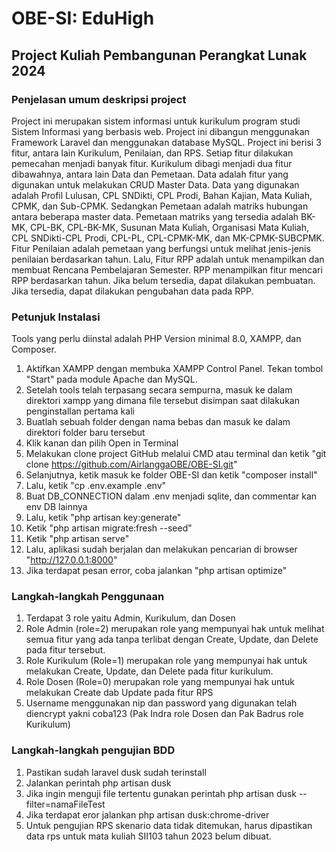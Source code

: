 # OBE-SI: EduHigh

## Project Kuliah Pembangunan Perangkat Lunak 2024

### Penjelasan umum deskripsi project

Project ini merupakan sistem informasi untuk kurikulum program studi Sistem Informasi yang berbasis web. Project ini dibangun menggunakan Framework Laravel dan menggunakan database MySQL. Project ini berisi 3 fitur, antara lain Kurikulum, Penilaian, dan RPS. Setiap fitur dilakukan pemecahan menjadi banyak fitur. Kurikulum dibagi menjadi dua fitur dibawahnya, antara lain Data dan Pemetaan. Data adalah fitur yang digunakan untuk melakukan CRUD Master Data. Data yang digunakan adalah Profil Lulusan, CPL SNDikti, CPL Prodi, Bahan Kajian, Mata Kuliah, CPMK, dan Sub-CPMK. Sedangkan Pemetaan adalah matriks hubungan antara beberapa master data. Pemetaan matriks yang tersedia adalah BK-MK, CPL-BK, CPL-BK-MK, Susunan Mata Kuliah, Organisasi Mata Kuliah, CPL SNDikti-CPL Prodi, CPL-PL, CPL-CPMK-MK, dan MK-CPMK-SUBCPMK. Fitur Penilaian adalah pemetaan yang berfungsi untuk melihat jenis-jenis penilaian berdasarkan tahun. Lalu, Fitur RPP adalah untuk menampilkan dan membuat Rencana Pembelajaran Semester. RPP menampilkan fitur mencari RPP berdasarkan tahun. Jika belum tersedia, dapat dilakukan pembuatan. Jika tersedia, dapat dilakukan pengubahan data pada RPP.

### Petunjuk Instalasi

Tools yang perlu diinstal adalah PHP Version minimal 8.0, XAMPP, dan Composer.

1. Aktifkan XAMPP dengan membuka XAMPP Control Panel. Tekan tombol "Start" pada module Apache dan MySQL.
2. Setelah tools telah terpasang secara sempurna, masuk ke dalam direktori xampp yang dimana file tersebut disimpan saat dilakukan penginstallan pertama kali
3. Buatlah sebuah folder dengan nama bebas dan masuk ke dalam direktori folder baru tersebut
4. Klik kanan dan pilih Open in Terminal
5. Melakukan clone project GitHub melalui CMD atau terminal dan ketik "git clone https://github.com/AirlanggaOBE/OBE-SI.git"
6. Selanjutnya, ketik masuk ke folder OBE-SI dan ketik "composer install"
7. Lalu, ketik "cp .env.example .env"
8. Buat DB_CONNECTION dalam .env menjadi sqlite, dan commentar kan env DB lainnya
9. Lalu, ketik "php artisan key:generate"
10. Ketik "php artisan migrate:fresh --seed"
11. Ketik "php artisan serve"
12. Lalu, aplikasi sudah berjalan dan melakukan pencarian di browser "http://127.0.0.1:8000"
13. Jika terdapat pesan error, coba jalankan "php artisan optimize"

### Langkah-langkah Penggunaan

1. Terdapat 3 role yaitu Admin, Kurikulum, dan Dosen
2. Role Admin (role=2) merupakan role yang mempunyai hak untuk melihat semua fitur yang ada tanpa terlibat dengan Create, Update, dan Delete pada fitur tersebut.
3. Role Kurikulum (Role=1) merupakan role yang mempunyai hak untuk melakukan Create, Update, dan Delete pada fitur kurikulum.
4. Role Dosen (Role=0) merupakan role yang mempunyai hak untuk melakukan Create dab Update pada fitur RPS
5. Username menggunakan nip dan password yang digunakan telah diencrypt yakni coba123 (Pak Indra role Dosen dan Pak Badrus role Kurikulum)

### Langkah-langkah pengujian BDD

1. Pastikan sudah laravel dusk sudah terinstall
2. Jalankan perintah php artisan dusk
3. Jika ingin menguji file tertentu gunakan perintah php artisan dusk --filter=namaFileTest
4. Jika terdapat eror jalankan php artisan dusk:chrome-driver
5. Untuk pengujian RPS skenario data tidak ditemukan, harus dipastikan data rps untuk mata kuliah SII103 tahun 2023 belum dibuat.
